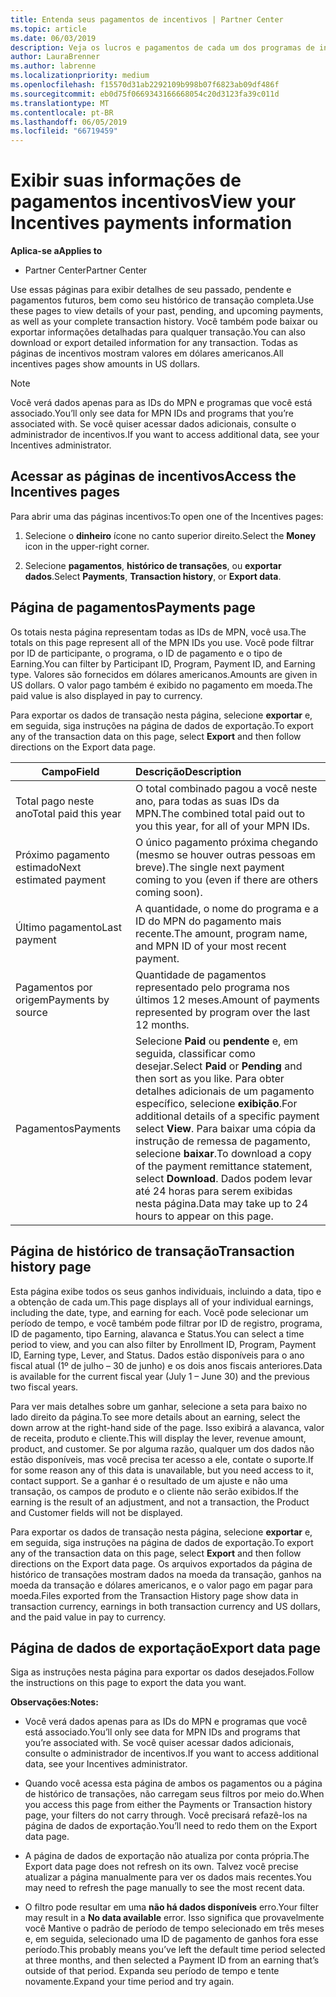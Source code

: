 ```yaml
---
title: Entenda seus pagamentos de incentivos | Partner Center
ms.topic: article
ms.date: 06/03/2019
description: Veja os lucros e pagamentos de cada um dos programas de incentivo.
author: LauraBrenner
ms.author: labrenne
ms.localizationpriority: medium
ms.openlocfilehash: f15570d31ab2292109b998b07f6823ab09df486f
ms.sourcegitcommit: eb0d75f0669343166668054c20d3123fa39c011d
ms.translationtype: MT
ms.contentlocale: pt-BR
ms.lasthandoff: 06/05/2019
ms.locfileid: "66719459"
---
```

# <a name="view-your-incentives-payments-information"></a><span data-ttu-id="06edd-103">Exibir suas informações de pagamentos incentivos</span><span class="sxs-lookup"><span data-stu-id="06edd-103">View your Incentives payments information</span></span>

<span data-ttu-id="06edd-104">**Aplica-se a**</span><span class="sxs-lookup"><span data-stu-id="06edd-104">**Applies to**</span></span>

-  <span data-ttu-id="06edd-105">Partner Center</span><span class="sxs-lookup"><span data-stu-id="06edd-105">Partner Center</span></span>

<span data-ttu-id="06edd-106">Use essas páginas para exibir detalhes de seu passado, pendente e pagamentos futuros, bem como seu histórico de transação completa.</span><span class="sxs-lookup"><span data-stu-id="06edd-106">Use these pages to view details of your past, pending, and upcoming payments, as well as your complete transaction history.</span></span> <span data-ttu-id="06edd-107">Você também pode baixar ou exportar informações detalhadas para qualquer transação.</span><span class="sxs-lookup"><span data-stu-id="06edd-107">You can also download or export detailed information for any transaction.</span></span> <span data-ttu-id="06edd-108">Todas as páginas de incentivos mostram valores em dólares americanos.</span><span class="sxs-lookup"><span data-stu-id="06edd-108">All incentives pages show amounts in US dollars.</span></span> 

>[!Note]
><span data-ttu-id="06edd-109">Você verá dados apenas para as IDs do MPN e programas que você está associado.</span><span class="sxs-lookup"><span data-stu-id="06edd-109">You’ll only see data for MPN IDs and programs that you’re associated with.</span></span> <span data-ttu-id="06edd-110">Se você quiser acessar dados adicionais, consulte o administrador de incentivos.</span><span class="sxs-lookup"><span data-stu-id="06edd-110">If you want to access additional data, see your Incentives administrator.</span></span> 

## <a name="access-the-incentives-pages"></a><span data-ttu-id="06edd-111">Acessar as páginas de incentivos</span><span class="sxs-lookup"><span data-stu-id="06edd-111">Access the Incentives pages</span></span>

<span data-ttu-id="06edd-112">Para abrir uma das páginas incentivos:</span><span class="sxs-lookup"><span data-stu-id="06edd-112">To open one of the Incentives pages:</span></span>

1.  <span data-ttu-id="06edd-113">Selecione o **dinheiro** ícone no canto superior direito.</span><span class="sxs-lookup"><span data-stu-id="06edd-113">Select the **Money** icon in the upper-right corner.</span></span>

2.  <span data-ttu-id="06edd-114">Selecione **pagamentos**, **histórico de transações**, ou **exportar dados**.</span><span class="sxs-lookup"><span data-stu-id="06edd-114">Select **Payments**, **Transaction history**, or **Export data**.</span></span>

## <a name="payments-page"></a><span data-ttu-id="06edd-115">Página de pagamentos</span><span class="sxs-lookup"><span data-stu-id="06edd-115">Payments page</span></span>

<span data-ttu-id="06edd-116">Os totais nesta página representam todas as IDs de MPN, você usa.</span><span class="sxs-lookup"><span data-stu-id="06edd-116">The totals on this page represent all of the MPN IDs you use.</span></span> <span data-ttu-id="06edd-117">Você pode filtrar por ID de participante, o programa, o ID de pagamento e o tipo de Earning.</span><span class="sxs-lookup"><span data-stu-id="06edd-117">You can filter by Participant ID, Program, Payment ID, and Earning type.</span></span> <span data-ttu-id="06edd-118">Valores são fornecidos em dólares americanos.</span><span class="sxs-lookup"><span data-stu-id="06edd-118">Amounts are given in US dollars.</span></span> <span data-ttu-id="06edd-119">O valor pago também é exibido no pagamento em moeda.</span><span class="sxs-lookup"><span data-stu-id="06edd-119">The paid value is also displayed in pay to currency.</span></span> 

<span data-ttu-id="06edd-120">Para exportar os dados de transação nesta página, selecione **exportar** e, em seguida, siga instruções na página de dados de exportação.</span><span class="sxs-lookup"><span data-stu-id="06edd-120">To export any of the transaction data on this page, select **Export** and then follow directions on the Export data page.</span></span> 

|<span data-ttu-id="06edd-121">**Campo**</span><span class="sxs-lookup"><span data-stu-id="06edd-121">**Field**</span></span>  |<span data-ttu-id="06edd-122">**Descrição**</span><span class="sxs-lookup"><span data-stu-id="06edd-122">**Description**</span></span>    |
|-------------------|:--------------------|
|<span data-ttu-id="06edd-123">Total pago neste ano</span><span class="sxs-lookup"><span data-stu-id="06edd-123">Total paid this year</span></span>        |<span data-ttu-id="06edd-124">O total combinado pagou a você neste ano, para todas as suas IDs da MPN.</span><span class="sxs-lookup"><span data-stu-id="06edd-124">The combined total paid out to you this year, for all of your MPN IDs.</span></span>                                     |
|<span data-ttu-id="06edd-125">Próximo pagamento estimado</span><span class="sxs-lookup"><span data-stu-id="06edd-125">Next estimated payment</span></span>      |<span data-ttu-id="06edd-126">O único pagamento próxima chegando (mesmo se houver outras pessoas em breve).</span><span class="sxs-lookup"><span data-stu-id="06edd-126">The single next payment coming to you (even if there are others coming soon).</span></span>                                     |
|<span data-ttu-id="06edd-127">Último pagamento</span><span class="sxs-lookup"><span data-stu-id="06edd-127">Last payment</span></span>           |<span data-ttu-id="06edd-128">A quantidade, o nome do programa e a ID do MPN do pagamento mais recente.</span><span class="sxs-lookup"><span data-stu-id="06edd-128">The amount, program name, and MPN ID of your most recent payment.</span></span>                                      |
|<span data-ttu-id="06edd-129">Pagamentos por origem</span><span class="sxs-lookup"><span data-stu-id="06edd-129">Payments by source</span></span>       |<span data-ttu-id="06edd-130">Quantidade de pagamentos representado pelo programa nos últimos 12 meses.</span><span class="sxs-lookup"><span data-stu-id="06edd-130">Amount of payments represented by program over the last 12 months.</span></span>                                      |
|<span data-ttu-id="06edd-131">Pagamentos</span><span class="sxs-lookup"><span data-stu-id="06edd-131">Payments</span></span>                       |<span data-ttu-id="06edd-132">Selecione **Paid** ou **pendente** e, em seguida, classificar como desejar.</span><span class="sxs-lookup"><span data-stu-id="06edd-132">Select **Paid** or **Pending** and then sort as you like.</span></span> <span data-ttu-id="06edd-133">Para obter detalhes adicionais de um pagamento específico, selecione **exibição**.</span><span class="sxs-lookup"><span data-stu-id="06edd-133">For additional details of a specific payment select **View**.</span></span> <span data-ttu-id="06edd-134">Para baixar uma cópia da instrução de remessa de pagamento, selecione **baixar**.</span><span class="sxs-lookup"><span data-stu-id="06edd-134">To download a copy of the payment remittance statement, select **Download**.</span></span> <span data-ttu-id="06edd-135">Dados podem levar até 24 horas para serem exibidas nesta página.</span><span class="sxs-lookup"><span data-stu-id="06edd-135">Data may take up to 24 hours to appear on this page.</span></span>     |

## <a name="transaction-history-page"></a><span data-ttu-id="06edd-136">Página de histórico de transação</span><span class="sxs-lookup"><span data-stu-id="06edd-136">Transaction history page</span></span>

<span data-ttu-id="06edd-137">Esta página exibe todos os seus ganhos individuais, incluindo a data, tipo e a obtenção de cada um.</span><span class="sxs-lookup"><span data-stu-id="06edd-137">This page displays all of your individual earnings, including the date, type, and earning for each.</span></span> <span data-ttu-id="06edd-138">Você pode selecionar um período de tempo, e você também pode filtrar por ID de registro, programa, ID de pagamento, tipo Earning, alavanca e Status.</span><span class="sxs-lookup"><span data-stu-id="06edd-138">You can select a time period to view, and you can also filter by Enrollment ID, Program, Payment ID, Earning type, Lever, and Status.</span></span> <span data-ttu-id="06edd-139">Dados estão disponíveis para o ano fiscal atual (1º de julho – 30 de junho) e os dois anos fiscais anteriores.</span><span class="sxs-lookup"><span data-stu-id="06edd-139">Data is available for the current fiscal year (July 1 – June 30) and the previous two fiscal years.</span></span> 

<span data-ttu-id="06edd-140">Para ver mais detalhes sobre um ganhar, selecione a seta para baixo no lado direito da página.</span><span class="sxs-lookup"><span data-stu-id="06edd-140">To see more details about an earning, select the down arrow at the right-hand side of the page.</span></span> <span data-ttu-id="06edd-141">Isso exibirá a alavanca, valor de receita, produto e cliente.</span><span class="sxs-lookup"><span data-stu-id="06edd-141">This will display the lever, revenue amount, product, and customer.</span></span> <span data-ttu-id="06edd-142">Se por alguma razão, qualquer um dos dados não estão disponíveis, mas você precisa ter acesso a ele, contate o suporte.</span><span class="sxs-lookup"><span data-stu-id="06edd-142">If for some reason any of this data is unavailable, but you need access to it, contact support.</span></span> <span data-ttu-id="06edd-143">Se a ganhar é o resultado de um ajuste e não uma transação, os campos de produto e o cliente não serão exibidos.</span><span class="sxs-lookup"><span data-stu-id="06edd-143">If the earning is the result of an adjustment, and not a transaction, the Product and Customer fields will not be displayed.</span></span> 

<span data-ttu-id="06edd-144">Para exportar os dados de transação nesta página, selecione **exportar** e, em seguida, siga instruções na página de dados de exportação.</span><span class="sxs-lookup"><span data-stu-id="06edd-144">To export any of the transaction data on this page, select **Export** and then follow directions on the Export data page.</span></span> <span data-ttu-id="06edd-145">Os arquivos exportados da página de histórico de transações mostram dados na moeda da transação, ganhos na moeda da transação e dólares americanos, e o valor pago em pagar para moeda.</span><span class="sxs-lookup"><span data-stu-id="06edd-145">Files exported from the Transaction History page show data in transaction currency, earnings in both transaction currency and US dollars, and the paid value in pay to currency.</span></span> 

## <a name="export-data-page"></a><span data-ttu-id="06edd-146">Página de dados de exportação</span><span class="sxs-lookup"><span data-stu-id="06edd-146">Export data page</span></span>

<span data-ttu-id="06edd-147">Siga as instruções nesta página para exportar os dados desejados.</span><span class="sxs-lookup"><span data-stu-id="06edd-147">Follow the instructions on this page to export the data you want.</span></span> 

<span data-ttu-id="06edd-148">**Observações:**</span><span class="sxs-lookup"><span data-stu-id="06edd-148">**Notes:**</span></span>
- <span data-ttu-id="06edd-149">Você verá dados apenas para as IDs do MPN e programas que você está associado.</span><span class="sxs-lookup"><span data-stu-id="06edd-149">You’ll only see data for MPN IDs and programs that you’re associated with.</span></span> <span data-ttu-id="06edd-150">Se você quiser acessar dados adicionais, consulte o administrador de incentivos.</span><span class="sxs-lookup"><span data-stu-id="06edd-150">If you want to access additional data, see your Incentives administrator.</span></span> 

- <span data-ttu-id="06edd-151">Quando você acessa esta página de ambos os pagamentos ou a página de histórico de transações, não carregam seus filtros por meio do.</span><span class="sxs-lookup"><span data-stu-id="06edd-151">When you access this page from either the Payments or Transaction history page, your filters do not carry through.</span></span> <span data-ttu-id="06edd-152">Você precisará refazê-los na página de dados de exportação.</span><span class="sxs-lookup"><span data-stu-id="06edd-152">You’ll need to redo them on the Export data page.</span></span> 

- <span data-ttu-id="06edd-153">A página de dados de exportação não atualiza por conta própria.</span><span class="sxs-lookup"><span data-stu-id="06edd-153">The Export data page does not refresh on its own.</span></span> <span data-ttu-id="06edd-154">Talvez você precise atualizar a página manualmente para ver os dados mais recentes.</span><span class="sxs-lookup"><span data-stu-id="06edd-154">You may need to refresh the page manually to see the most recent data.</span></span> 

- <span data-ttu-id="06edd-155">O filtro pode resultar em uma **não há dados disponíveis** erro.</span><span class="sxs-lookup"><span data-stu-id="06edd-155">Your filter may result in a **No data available** error.</span></span> <span data-ttu-id="06edd-156">Isso significa que provavelmente você Mantive o padrão de período de tempo selecionado em três meses e, em seguida, selecionado uma ID de pagamento de ganhos fora esse período.</span><span class="sxs-lookup"><span data-stu-id="06edd-156">This probably means you’ve left the default time period selected at three months, and then selected a Payment ID from an earning that’s outside of that period.</span></span> <span data-ttu-id="06edd-157">Expanda seu período de tempo e tente novamente.</span><span class="sxs-lookup"><span data-stu-id="06edd-157">Expand your time period and try again.</span></span> 

